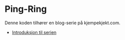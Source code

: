 Ping-Ring
=========

Denne koden tilh&oslash;rer en blog-serie p&aring; kjempekjekt.com. 

* [Introduksjon til serien](http://blog.kjempekjekt.com/2010/09/04/ping-ring-del-1-introduksjon/)

